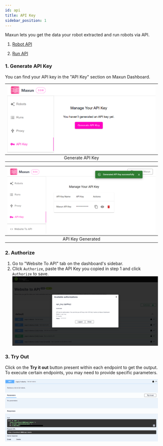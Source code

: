 ```yaml
---
id: api
title: API Key
sidebar_position: 1
---
```


Maxun lets you get the data your robot extracted and run robots via API. 

1. [Robot API](./robots.md)

2. [Run API](./runs.md)

### 1. Generate API Key
You can find your API key in the "API Key" section on Maxun Dashboard.

![Generate API Key](gen_api_key.png)|
:---:|
|Generate API Key|

![API Key Generated](api_key_success.png)|
:---:|
|API Key Generated|

### 2. Authorize 
1. Go to "Website To API" tab on the dashboard's sidebar.
2. Click `Authorize`, paste the API Key you copied in step 1 and click `Authorize` to save.
![Authorize](api_auth.png)

### 3. Try Out 
Click on the **Try it out** button present within each endpoint to get the output. To execute certain endpoints, you may need to provide specific parameters.

![Try it out](try-it-out.png)


